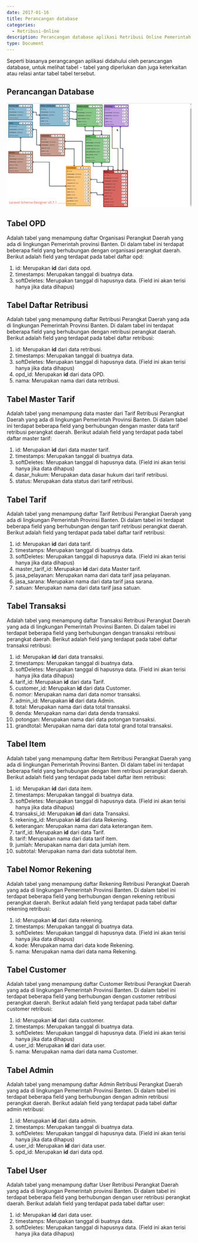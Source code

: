 ```yaml
---
date: 2017-01-16
title: Perancangan database
categories:
  - Retribusi-Online
description: Perancangan database aplikasi Retribusi Online Pemerintah Provinsi Banten
type: Document
---
```


Seperti biasanya perangcangan aplikasi didahului oleh perancangan database, untuk melihat tabel - tabel yang diperlukan dan juga keterkaitan atau relasi antar tabel tabel tersebut.

## Perancangan Database

 [![Perancangan database sistem](/images/retribusi-online/perancangan-database/retibusi_online-perancangan-database-sistem.png)](/images/retribusi-online/perancangan-database/retibusi_online-perancangan-database-sistem.png)

## Tabel OPD

Adalah tabel yang menampung daftar Organisasi Perangkat Daerah yang ada di lingkungan Pemerintah provinsi Banten. Di dalam tabel ini terdapat beberapa field yang berhubungan dengan organisasi perangkat daerah. Berikut adalah field yang terdapat pada tabel daftar opd:

1. id: Merupakan **id** dari data opd.
2. timestamps: Merupakan tanggal di buatnya data.
3. softDeletes: Merupakan tanggal di hapusnya data. (Field ini akan terisi hanya jika data dihapus)

## Tabel Daftar Retribusi

Adalah tabel yang menampung daftar Retribusi Perangkat Daerah yang ada di lingkungan Pemerintah Provinsi Banten. Di dalam tabel ini terdapat beberapa field yang berhubungan dengan retribusi perangkat daerah. Berikut adalah field yang terdapat pada tabel daftar retribusi:

1. id: Merupakan **id** dari data retribusi.
2. timestamps: Merupakan tanggal di buatnya data.
3. softDeletes: Merupakan tanggal di hapusnya data. (Field ini akan terisi hanya jika data dihapus)
4. opd_id: Merupakan **id** dari data OPD.
5. nama: Merupakan nama dari data retribusi.

## Tabel Master Tarif

Adalah tabel yang menampung data master dari Tarif Retribusi Perangkat Daerah yang ada di lingkungan Pemerintah Provinsi Banten. Di dalam tabel ini terdapat beberapa field yang berhubungan dengan master data tarif retribusi perangkat daerah. Berikut adalah field yang terdapat pada tabel daftar master tarif:

1. id: Merupakan **id** dari data master tarif.
2. timestamps: Merupakan tanggal di buatnya data.
3. softDeletes: Merupakan tanggal di hapusnya data. (Field ini akan terisi hanya jika data dihapus)
4. dasar_hukum: Merupakan data dasar hukum dari tarif retribusi.
5. status: Merupakan data status dari tarif retribusi.

## Tabel Tarif

Adalah tabel yang menampung daftar Tarif Retribusi Perangkat Daerah yang ada di lingkungan Pemerintah Provinsi Banten. Di dalam tabel ini terdapat beberapa field yang berhubungan dengan tarif retribusi perangkat daerah. Berikut adalah field yang terdapat pada tabel daftar tarif retribusi:

1. id: Merupakan **id** dari data tarif.
2. timestamps: Merupakan tanggal di buatnya data.
3. softDeletes: Merupakan tanggal di hapusnya data. (Field ini akan terisi hanya jika data dihapus)
4. master_tarif_id: Merupakan **id** dari data Master tarif.
5. jasa_pelayanan: Merupakan nama dari data tarif jasa pelayanan.
6. jasa_sarana: Merupakan nama dari data tarif jasa sarana.
7. satuan: Merupakan nama dari data tarif jasa satuan.

## Tabel Transaksi

Adalah tabel yang menampung daftar Transaksi Retribusi Perangkat Daerah yang ada di lingkungan Pemerintah Provinsi Banten. Di dalam tabel ini terdapat beberapa field yang berhubungan dengan transaksi retribusi perangkat daerah. Berikut adalah field yang terdapat pada tabel daftar transaksi retribusi:

1. id: Merupakan **id** dari data transaksi.
2. timestamps: Merupakan tanggal di buatnya data.
3. softDeletes: Merupakan tanggal di hapusnya data. (Field ini akan terisi hanya jika data dihapus)
4. tarif_id: Merupakan **id** dari data Tarif.
5. customer_id: Merupakan **id** dari data Customer.
6. nomor: Merupakan nama dari data nomor transaksi.
7. admin_id: Merupakan **id** dari data Admin.
8. total: Merupakan nama dari data total transaksi.
9. denda: Merupakan nama dari data denda transaksi.
10. potongan: Merupakan nama dari data potongan transaksi.
11. grandtotal: Merupakan nama dari data total grand total transaksi.

## Tabel Item

Adalah tabel yang menampung daftar Item Retribusi Perangkat Daerah yang ada di lingkungan Pemerintah Provinsi Banten. Di dalam tabel ini terdapat beberapa field yang berhubungan dengan item retribusi perangkat daerah. Berikut adalah field yang terdapat pada tabel daftar item retribusi:

1. id: Merupakan **id** dari data item.
2. timestamps: Merupakan tanggal di buatnya data.
3. softDeletes: Merupakan tanggal di hapusnya data. (Field ini akan terisi hanya jika data dihapus)
4. transaksi_id: Merupakan **id** dari data Transaksi.
5. rekening_id: Merupakan **id** dari data Rekening.
6. keterangan: Merupakan nama dari data keterangan item.
7. tarif_id: Merupakan **id** dari data Tarif.
8. tarif: Merupakan nama dari data tarif item.
9. jumlah: Merupakan nama dari data jumlah item.
10. subtotal: Merupakan nama dari data subtotal item.

## Tabel Nomor Rekening

Adalah tabel yang menampung daftar Rekening Retribusi Perangkat Daerah yang ada di lingkungan Pemerintah Provinsi Banten. Di dalam tabel ini terdapat beberapa field yang berhubungan dengan rekening retribusi perangkat daerah. Berikut adalah field yang terdapat pada tabel daftar rekening retribusi:

1. id: Merupakan **id** dari data rekening.
2. timestamps: Merupakan tanggal di buatnya data.
3. softDeletes: Merupakan tanggal di hapusnya data. (Field ini akan terisi hanya jika data dihapus)
4. kode: Merupakan nama dari data kode Rekening.
5. nama: Merupakan nama dari data nama Rekening.

## Tabel Customer

Adalah tabel yang menampung daftar Customer Retribusi Perangkat Daerah yang ada di lingkungan Pemerintah Provinsi Banten. Di dalam tabel ini terdapat beberapa field yang berhubungan dengan customer retribusi perangkat daerah. Berikut adalah field yang terdapat pada tabel daftar customer retribusi:

1. id: Merupakan **id** dari data customer.
2. timestamps: Merupakan tanggal di buatnya data.
3. softDeletes: Merupakan tanggal di hapusnya data. (Field ini akan terisi hanya jika data dihapus)
4. user_id: Merupakan **id** dari data user.
5. nama: Merupakan nama dari data nama Customer.

## Tabel Admin

Adalah tabel yang menampung daftar Admin Retribusi Perangkat Daerah yang ada di lingkungan Pemerintah Provinsi Banten. Di dalam tabel ini terdapat beberapa field yang berhubungan dengan admin retribusi perangkat daerah. Berikut adalah field yang terdapat pada tabel daftar admin retribusi:

1. id: Merupakan **id** dari data admin.
2. timestamps: Merupakan tanggal di buatnya data.
3. softDeletes: Merupakan tanggal di hapusnya data. (Field ini akan terisi hanya jika data dihapus)
4. user_id: Merupakan **id** dari data user.
5. opd_id: Merupakan **id** dari data opd.

## Tabel User

Adalah tabel yang menampung daftar User Retribusi Perangkat Daerah yang ada di lingkungan Pemerintah provinsi Banten. Di dalam tabel ini terdapat beberapa field yang berhubungan dengan user retribusi perangkat daerah. Berikut adalah field yang terdapat pada tabel daftar user:

1. id: Merupakan **id** dari data user.
2. timestamps: Merupakan tanggal di buatnya data.
3. softDeletes: Merupakan tanggal di hapusnya data. (Field ini akan terisi hanya jika data dihapus)




